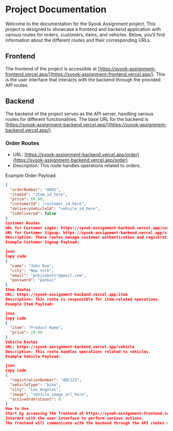 # Project Documentation

Welcome to the documentation for the Syook Assignment project. This project is designed to showcase a frontend and backend application with various routes for orders, customers, items, and vehicles. Below, you'll find information about the different routes and their corresponding URLs.

## Frontend

The frontend of the project is accessible at [https://syook-assignment-frontend.vercel.app/](https://syook-assignment-frontend.vercel.app/). This is the user interface that interacts with the backend through the provided API routes.

## Backend

The backend of the project serves as the API server, handling various routes for different functionalities. The base URL for the backend is [https://syook-assignment-backend.vercel.app/](https://syook-assignment-backend.vercel.app/).

### Order Routes

- URL: [https://syook-assignment-backend.vercel.app/order](https://syook-assignment-backend.vercel.app/order)
- Description: This route handles operations related to orders.

Example Order Payload:
```json
{
  "orderNumber": "0001",
  "itemId": "item_id_here",
  "price": 50.99,
  "customerId": "customer_id_here",
  "deliveryVehicleId": "vehicle_id_here",
  "isDelivered": false
}
Customer Routes
URL for Customer Login: https://syook-assignment-backend.vercel.app/customer/login
URL for Customer Signup: https://syook-assignment-backend.vercel.app/signup
Description: These routes manage customer authentication and registration.
Example Customer Signup Payload:

json
Copy code
{
  "name": "John Doe",
  "city": "New York",
  "email": "pnkjvshsht!@gmail.com",
  "password": "pankaj"
}
Item Routes
URL: https://syook-assignment-backend.vercel.app/item
Description: This route is responsible for item-related operations.
Example Item Payload:

json
Copy code
{
  "item": "Product Name",
  "price": 29.99
}
Vehicle Routes
URL: https://syook-assignment-backend.vercel.app/vehicle
Description: This route handles operations related to vehicles.
Example Vehicle Payload:

json
Copy code
{
  "registrationNumber": "ABC123",
  "vehicleType": "bike",
  "city": "Los Angeles",
  "image": "vehicle_image_url_here",
  "activeOrdersCount": 0
}
How to Use
Start by accessing the frontend at https://syook-assignment-frontend.vercel.app/.
Interact with the user interface to perform various actions.
The frontend will communicate with the backend through the API routes mentioned above.
